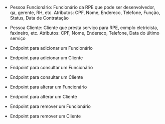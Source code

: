 * Pessoa Funcionário: Funcionário da RPE que pode ser desenvolvedor, qa, gerente, RH, etc.
  Atributos: CPF, Nome, Endereco, Telefone, Função, Status, Data de Contratação

* Pessoa Cliente: Cliente que presta serviço para RPE, exmplo eletricista, faxineiro, etc.
  Atributos: CPF, Nome, Endereco, Telefone, Data do último serviço

* Endpoint para adicionar um Funcionário
* Endpoint para adicionar um Cliente
* Endpoint para consultar um Funcionário
* Endpoint para consultar um Cliente
* Endpoint para alterar um Funcionário
* Endpoint para alterar um Cliente
* Endpoint para remover um Funcionário
* Endpoint para remover um Cliente
